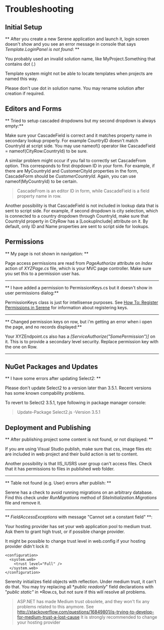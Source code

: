 # Troubleshooting

## Initial Setup

** After you create a new Serene application and launch it, login screen doesn't show and you see an error message in console that says *Template.LoginPanel is not found*: **

You probably used an invalid solution name, like MyProject.Something that contains dot (.) 

Template system might not be able to locate templates when projects are named this way.

Please don't use dot in solution name. You may rename solution after creation if required.

## Editors and Forms

** Tried to setup cascaded dropdowns but my second dropdown is always empty:**

Make sure your CascadeField is correct and it matches property name in secondary lookup properly. For example CountryID doesn't match CountryId at script side. You may use nameof() operator like CascadeField = nameof(CityRow.CountryId) to be sure.

A similar problem might occur if you fail to correctly set CascadeFrom option. This corresponds to first dropdown ID in your form. For example, if there are MyCountryId and CustomerCityId properties in the form, CascadeForm should be *CustomerCountryId*. Again, you can use nameof(MyCountryId) to be certain.

> CascadeFrom is an editor ID in form, while CascadeField is a field property name in row.

Another possibility is that CascadeField is not included in lookup data that is sent to script side. For example, if second dropdown is city selection, which is connected to a country dropdown through CountryId, make sure that CountryId property in CityRow has a [LookupInclude] attribute on it. By default, only ID and Name properties are sent to script side for lookups.

## Permissions

** My page is not shown in navigation: **

Page access permissions are read from *PageAuthorize* attribute on *Index* action of *XYZPage.cs* file, which is your MVC page controller. Make sure you set this to a permission user has.

___


** I have added a permission to PermissionKeys.cs but it doesn't show in user permissions dialog:**

PermissionKeys class is just for intellisense purposes. See [How To: Register Permissions in Serene](howto/how_to_register_permissions_in_serene.md) for information about registering keys.

___

** Changed permission keys on row, but i'm getting an error when i open the page, and no records displayed:**

Your XYZEndpoint.cs also has a *[ServiceAuthorize("SomePermission")]* on it. This is to provide a secondary level security. Replace permission key with the one on Row. 

___

## NuGet Packages and Updates


** I have some errors after updating Select2: **

Please don't update Select2 to a version later than 3.5.1. Recent versions has some known compability problems.

To revert to Select2 3.5.1, type following in package manager console:

> Update-Package Select2.js -Version 3.5.1


## Deployment and Publishing

** After publishing project some content is not found, or not displayed: **

If you are using Visual Studio publish, make sure that css, image files etc are included in web project and their build action is set to content.

Another possibility is that IIS_IUSRS user group can't access files. Check that it has permissions to files in published web folder.

___

** Table not found (e.g. User) errors after publish: **

Serene has a check to avoid running migrations on an arbitrary database. Find this check under *RunMigrations* method of *SiteInitialization.Migrations* file and remove it.

___

** *FieldAccessExceptions* with message "Cannot set a constant field" **:

Your hosting provider has set your web application pool to medium trust. Ask them to grant high trust, or if possible change provider.

It might be possible to change trust level in web.config if your hosting provider didn't lock it:

```
<configuration> 
  <system.web> 
    <trust level="Full" />
  </system.web> 
</configuration> 

```

Serenity initializes field objects with reflection. Under medium trust, it can't do that. You may try replacing all **public  readonly*" field declarations with "*public static"* in *Row.cs, but not sure if this will resolve all problems. 

> ASP.NET has made Medium trust obsolete, and they won't fix any problems related to this anymore. See http://stackoverflow.com/questions/16849801/is-trying-to-develop-for-medium-trust-a-lost-cause
> It is strongly recommended to change your hosting provider